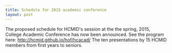 ```yaml
---
title: Schedule for 2015 academic conference
layout: post
---
```


The proposed schedule for HCMID's session at the the spring, 2015, College Academic Conference has now been announced.    See the program here: <http://hcmid.github.io/hof/hcacad/> The ten presentations by 15 HCMID members from first years to seniors.
